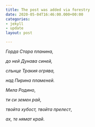 ```yaml
---
title: The post was added via forestry
date: 2020-05-04T16:46:00.000+00:00
categories:
- jekyll
- update
layout: post

---
```

_Горда Стара планина,_

_до ней Дунава синей,_

_слънце Тракия огрява,_

_над Пирина пламеней._

_Мила Родино_,

_ти си земен рай_,

_твойта хубост, твойта прелест_,

_ах, те нямат край_.